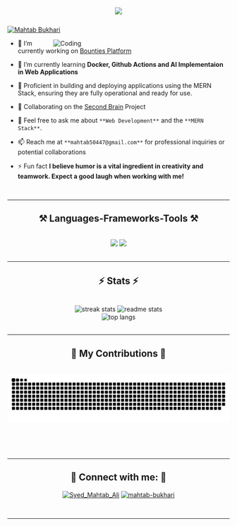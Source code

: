 <h1 align="center">
   <img src="https://readme-typing-svg.herokuapp.com/?font=Righteous&size=30&center=true&vCenter=true&width=500&height=70&duration=5000&lines=Hi+there!+👋;+I'm+Syed+Mahtab+Ali!;+Experienced+Web+App+Developer!;" />
</h1>

<p align="left"> <a href="https://twitter.com/Syed_Mahtab_Ali" target="blank"><img src="https://img.shields.io/twitter/follow/Syed Mahtab Ali?logo=twitter&style=for-the-badge" alt="Mahtab Bukhari" /></a> </p>

<img align="right" alt="Coding" width="400" src="https://cdn.dribbble.com/users/1162077/screenshots/3848914/programmer.gif">

- 🔭 I’m currently working on [Bounties Platform](https://community.sphinx.chat/leaderboard) 

- 🌱 I’m currently learning **Docker, Github Actions and AI Implementaion in Web Applications**

- 🤝 Proficient in building and deploying applications using the MERN Stack, ensuring they are fully operational and ready for use.

- 👯  Collaborating on the [Second Brain](https://github.com/stakwork/sphinx-nav-fiber) Project

- 💬 Feel free to ask me about `**Web Development**` and the `**MERN Stack**`.

- 📫  Reach me at `**mahtab50447@gmail.com**` for professional inquiries or potential collaborations

- ⚡ Fun fact **I believe humor is a vital ingredient in creativity and teamwork. Expect a good laugh when working with me!**
<br/>
<hr/>

<h2 align="center">⚒️ Languages-Frameworks-Tools ⚒️</h2>
<br/>
<div align="center">
    <img src="https://skillicons.dev/icons?i=react,nextjs,nodejs,tailwind,bootstrap,html,css,vscode,figma,git,aws,go" />
    <img src="https://skillicons.dev/icons?i=github,vscode,python,javascript,typescript,express,firebase,mongodb,c,mysql,flask" /><br>
</div>

<br/>
<hr/>

<h2 align="center">⚡ Stats ⚡</h2>
<br>
<div align=center>
  <img width=390 src="https://github-readme-streak-stats.herokuapp.com/?user=MahtabBukhari&count_private=true&theme=react&border_radius=10" alt="streak stats"/>
  <img width=390 src="https://github-readme-stats.vercel.app/api?username=MahtabBukhari&count_private=true&show_icons=true&theme=react&rank_icon=github&border_radius=10" alt="readme stats" />
  <br/>
  <img width=325 align="center" src="https://github-readme-stats.vercel.app/api/top-langs/?username=MahtabBukhari&hide=HTML&langs_count=8&layout=compact&theme=react&border_radius=10&size_weight=0.5&count_weight=0.5&exclude_repo=github-readme-stats" alt="top langs" />
</div>

<br/>
<hr/>

<div align="center">
  <h2>🐍 My Contributions 🐍</h2>
  <br>
  <img alt="snake eating my contributions" src="https://raw.githubusercontent.com/salesp07/salesp07/output/github-contribution-grid-snake.svg" />
  
  <br/><br/><br/>
</div>
<hr/>


<h2 align="center">👯 Connect with me: 👯</h2>
<p align="center" marginTop="10px">
<a href="https://twitter.com/Syed_Mahtab_Ali" target="blank"><img align="center" src="https://raw.githubusercontent.com/rahuldkjain/github-profile-readme-generator/master/src/images/icons/Social/twitter.svg" alt="Syed_Mahtab_Ali" height="30" width="40" /></a>
<a href="https://www.linkedin.com/in/mahtab-bukhari" target="blank"><img align="center" src="https://raw.githubusercontent.com/rahuldkjain/github-profile-readme-generator/master/src/images/icons/Social/linked-in-alt.svg" alt="mahtab-bukhari" height="30" width="40" /></a>
</p>
<br/>
<hr/>
